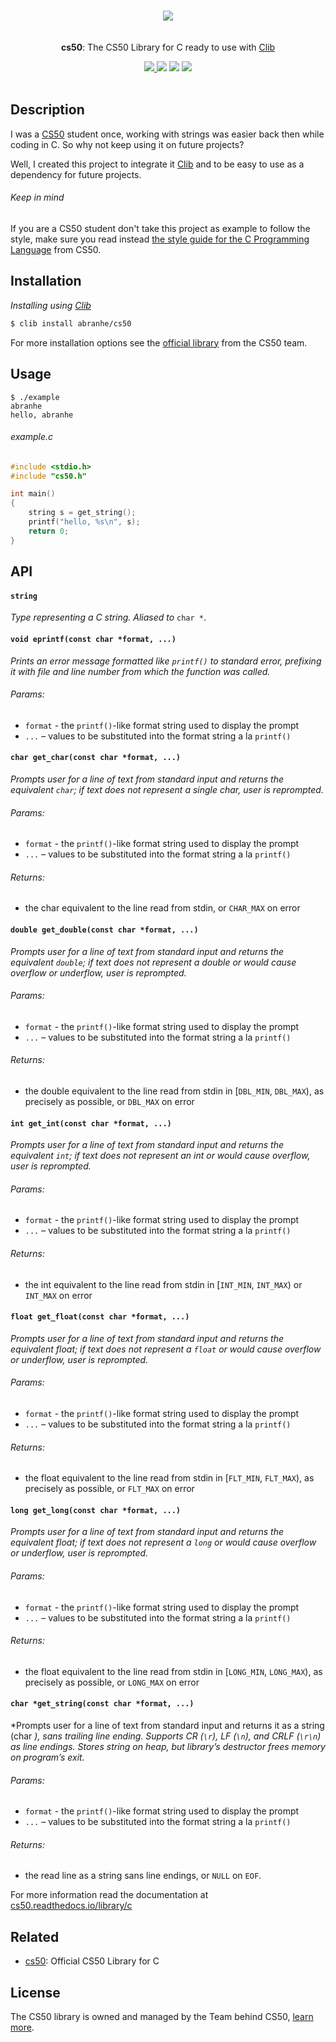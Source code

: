 <p align="center">
	<br>
	<img src="https://avatars3.githubusercontent.com/u/788676?s=200">
	<br>
	<br>
	<br>
	<b>cs50</b>: The CS50 Library for C ready to use with <a href="https://github.com/clibs/clib/">Clib</a>
	<br>
</p>

<p align="center">
	<a href="https://travis-ci.org/abranhe/cs50">
		<img src="https://img.shields.io/travis/abranhe/cs50.svg?logo=travis"/>
	</a>
	<a href="https://github.com/abranhe"><img src="https://abranhe.com/badge.svg"></a>
	<a href="https://cash.me/$abranhe"><img src="https://cdn.abranhe.com/badges/cash-me.svg"></a>
	<a href="https://patreon.com/abranhe"><img src="https://cdn.abranhe.com/badges/patreon.svg"/></a>
  <br>
  <br>
</p>

## Description

I was a [CS50](https://cs50.harvard.edu) student once, working with strings was easier back then while coding in C. So why not keep using it on future projects?

Well, I created this project to integrate it [Clib](https://github.com/clibs/clib) and to be easy to use as a dependency for future projects.

###### Keep in mind

If you are a CS50 student don't take this project as example to follow the style, make sure you read instead [the style guide for the C Programming Language](https://cs50.readthedocs.io/style/c/) from CS50.

## Installation

*Installing using [Clib](https://github.com/clibs/clib)*

```sh
$ clib install abranhe/cs50
```

For more installation options see the [official library][cs50] from the CS50 team.

## Usage

```
$ ./example
abranhe
hello, abranhe
```

###### example.c

```c
#include <stdio.h>
#include "cs50.h"

int main()
{
	string s = get_string();
	printf("hello, %s\n", s);
	return 0;
}
```

## API

#### `string`

*Type representing a C string. Aliased to* `char *`.

#### `void eprintf(const char *format, ...)`

*Prints an error message formatted like `printf()` to standard error, prefixing it with file and line number from which the function was called.*

###### Params:

- `format` - the `printf()`-like format string used to display the prompt
- `...` – values to be substituted into the format string a la `printf()`

#### `char get_char(const char *format, ...)`

*Prompts user for a line of text from standard input and returns the equivalent `char`; if text does not represent a single char, user is reprompted.*

###### Params:

- `format` - the `printf()`-like format string used to display the prompt
- `...` – values to be substituted into the format string a la `printf()`

###### Returns:

- the char equivalent to the line read from stdin, or `CHAR_MAX` on error

#### `double get_double(const char *format, ...)`

*Prompts user for a line of text from standard input and returns the equivalent `double`; if text does not represent a double or would cause overflow or underflow, user is reprompted.*

###### Params:

- `format` - the `printf()`-like format string used to display the prompt
- `...` – values to be substituted into the format string a la `printf()`

###### Returns:

- the double equivalent to the line read from stdin in [`DBL_MIN`, `DBL_MAX`), as precisely as possible, or `DBL_MAX` on error

#### `int get_int(const char *format, ...)`

*Prompts user for a line of text from standard input and returns the equivalent `int`; if text does not represent an int or would cause overflow, user is reprompted.*

###### Params:

- `format` - the `printf()`-like format string used to display the prompt
- `...` – values to be substituted into the format string a la `printf()`

###### Returns:

- the int equivalent to the line read from stdin in [`INT_MIN`, `INT_MAX`) or `INT_MAX` on error

#### `float get_float(const char *format, ...)`

*Prompts user for a line of text from standard input and returns the equivalent float; if text does not represent a `float` or would cause overflow or underflow, user is reprompted.*

###### Params:

- `format` - the `printf()`-like format string used to display the prompt
- `...` – values to be substituted into the format string a la `printf()`

###### Returns:

- the float equivalent to the line read from stdin in [`FLT_MIN`, `FLT_MAX`), as precisely as possible, or `FLT_MAX` on error

#### `long get_long(const char *format, ...)`

*Prompts user for a line of text from standard input and returns the equivalent float; if text does not represent a `long` or would cause overflow or underflow, user is reprompted.*

###### Params:

- `format` - the `printf()`-like format string used to display the prompt
- `...` – values to be substituted into the format string a la `printf()`

###### Returns:

- the float equivalent to the line read from stdin in [`LONG_MIN`, `LONG_MAX`), as precisely as possible, or `LONG_MAX` on error

#### `char *get_string(const char *format, ...)`

*Prompts user for a line of text from standard input and returns it as a string (char *), sans trailing line ending. Supports CR (`\r`), LF (`\n`), and CRLF (`\r\n`) as line endings. Stores string on heap, but library’s destructor frees memory on program’s exit.*

###### Params:

- `format` - the `printf()`-like format string used to display the prompt
- `...` – values to be substituted into the format string a la `printf()`

###### Returns:

- the read line as a string sans line endings, or `NULL` on `EOF`.

For more information read the documentation at [cs50.readthedocs.io/library/c](https://cs50.readthedocs.io/library/c/)
## Related

- [cs50][cs50]: Official CS50 Library for C

## License

The CS50 library is owned and managed by the Team behind CS50, [learn more](cs50).

<!-------------------- Links ------------------------>
[abranhe]: https://github.com/abranhe
[abranhe-img]: https://avatars3.githubusercontent.com/u/21347264?s=50
[license]: https://github.com/abranhe/cs50/blob/master/license
[example]: https://github.com/abranhe/cs50/blob/master/example.c
[cs50]: https://github.com/cs50/libcs50
[travis-badge]: https://img.shields.io/travis/abranhe/cs50.svg
[travis-status]: https://travis-ci.org/abranhe/cs50

